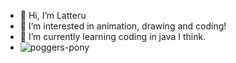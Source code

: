 - 👋 Hi, I’m Latteru
- 👀 I’m interested in animation, drawing and coding!
- 🌱 I’m currently learning coding in java I think.
- ![poggers-pony](https://user-images.githubusercontent.com/103773316/163604557-4292ca2c-f4ef-4dd0-8fc6-7b9cf640d5fb.gif)
